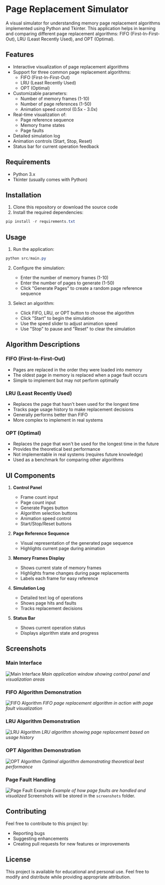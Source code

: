 # Page Replacement Simulator

A visual simulator for understanding memory page replacement algorithms implemented using Python and Tkinter. This application helps in learning and comparing different page replacement algorithms: FIFO (First-In-First-Out), LRU (Least Recently Used), and OPT (Optimal).

## Features

- Interactive visualization of page replacement algorithms
- Support for three common page replacement algorithms:
  - FIFO (First-In-First-Out)
  - LRU (Least Recently Used)
  - OPT (Optimal)
- Customizable parameters:
  - Number of memory frames (1-10)
  - Number of page references (1-50)
  - Animation speed control (0.5x - 3.0x)
- Real-time visualization of:
  - Page reference sequence
  - Memory frame states
  - Page faults
- Detailed simulation log
- Animation controls (Start, Stop, Reset)
- Status bar for current operation feedback

## Requirements

- Python 3.x
- Tkinter (usually comes with Python)

## Installation

1. Clone this repository or download the source code
2. Install the required dependencies:
```powershell
pip install -r requirements.txt
```

## Usage

1. Run the application:
```powershell
python src/main.py
```

2. Configure the simulation:
   - Enter the number of memory frames (1-10)
   - Enter the number of pages to generate (1-50)
   - Click "Generate Pages" to create a random page reference sequence

3. Select an algorithm:
   - Click FIFO, LRU, or OPT button to choose the algorithm
   - Click "Start" to begin the simulation
   - Use the speed slider to adjust animation speed
   - Use "Stop" to pause and "Reset" to clear the simulation

## Algorithm Descriptions

### FIFO (First-In-First-Out)
- Pages are replaced in the order they were loaded into memory
- The oldest page in memory is replaced when a page fault occurs
- Simple to implement but may not perform optimally

### LRU (Least Recently Used)
- Replaces the page that hasn't been used for the longest time
- Tracks page usage history to make replacement decisions
- Generally performs better than FIFO
- More complex to implement in real systems

### OPT (Optimal)
- Replaces the page that won't be used for the longest time in the future
- Provides the theoretical best performance
- Not implementable in real systems (requires future knowledge)
- Used as a benchmark for comparing other algorithms

## UI Components

1. **Control Panel**
   - Frame count input
   - Page count input
   - Generate Pages button
   - Algorithm selection buttons
   - Animation speed control
   - Start/Stop/Reset buttons

2. **Page Reference Sequence**
   - Visual representation of the generated page sequence
   - Highlights current page during animation

3. **Memory Frames Display**
   - Shows current state of memory frames
   - Highlights frame changes during page replacements
   - Labels each frame for easy reference

4. **Simulation Log**
   - Detailed text log of operations
   - Shows page hits and faults
   - Tracks replacement decisions

5. **Status Bar**
   - Shows current operation status
   - Displays algorithm state and progress

## Screenshots

### Main Interface
![Main Interface](screenshots/main-interface.png)
*Main application window showing control panel and visualization areas*

### FIFO Algorithm Demonstration
![FIFO Algorithm](screenshots/fifo-demo.png)
*FIFO page replacement algorithm in action with page fault visualization*

### LRU Algorithm Demonstration
![LRU Algorithm](screenshots/lru-demo.png)
*LRU algorithm showing page replacement based on usage history*

### OPT Algorithm Demonstration
![OPT Algorithm](screenshots/opt-demo.png)
*Optimal algorithm demonstrating theoretical best performance*

### Page Fault Handling
![Page Fault Example](screenshots/page-fault.png)
*Example of how page faults are handled and visualized*
Screenshots will be stored in the `screenshots` folder.

## Contributing

Feel free to contribute to this project by:
- Reporting bugs
- Suggesting enhancements
- Creating pull requests for new features or improvements

## License

This project is available for educational and personal use. Feel free to modify and distribute while providing appropriate attribution.